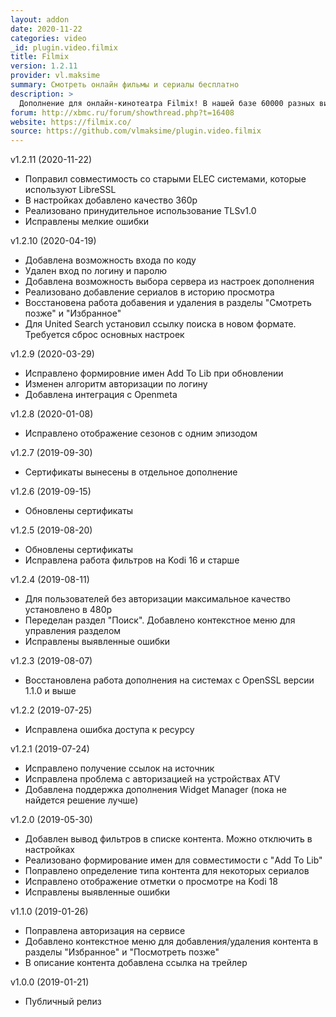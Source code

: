 ```yaml
---
layout: addon
date: 2020-11-22
categories: video
_id: plugin.video.filmix
title: Filmix
version: 1.2.11
provider: vl.maksime
summary: Смотреть онлайн фильмы и сериалы бесплатно
description: >
  Дополнение для онлайн-кинотеатра Filmix! В нашей базе 60000 разных видео, каждый из которых доступен вашему просмотру бесплатно и в отличном качестве. Выбирайте по вкусу и по настроению.
forum: http://xbmc.ru/forum/showthread.php?t=16408
website: https://filmix.co/ 
source: https://github.com/vlmaksime/plugin.video.filmix
---
```

v1.2.11 (2020-11-22)
- Поправил совместимость со старыми ELEC системами, которые используют LibreSSL
- В настройках добавлено качество 360p
- Реализовано принудительное использование TLSv1.0
- Исправлены мелкие ошибки

v1.2.10 (2020-04-19)
- Добавлена возможность входа по коду
- Удален вход по логину и паролю
- Добавлена возможность выбора сервера из настроек дополнения
- Реализовано добавление сериалов в историю просмотра
- Восстановена работа добавения и удаления в разделы "Смотреть позже" и "Избранное"
- Для United Search установил ссылку поиска в новом формате. Требуется сброс основных настроек

v1.2.9 (2020-03-29)
- Исправлено формировние имен Add To Lib при обновлении
- Изменен алгоритм авторизации по логину
- Добавлена интеграция с Openmeta

v1.2.8 (2020-01-08)
- Исправлено отображение сезонов с одним эпизодом

v1.2.7 (2019-09-30)
- Сертификаты вынесены в отдельное дополнение

v1.2.6 (2019-09-15)
- Обновлены сертификаты

v1.2.5 (2019-08-20)
- Обновлены сертификаты
- Исправлена работа фильтров на Kodi 16 и старше

v1.2.4 (2019-08-11)
- Для пользователей без авторизации максимальное качество установлено в 480p
- Переделан раздел "Поиск". Добавлено контекстное меню для управления разделом
- Исправлены выявленные ошибки

v1.2.3 (2019-08-07)
- Восстановлена работа дополнения на системах с OpenSSL версии 1.1.0 и выше

v1.2.2 (2019-07-25)
- Исправлена ошибка доступа к ресурсу

v1.2.1 (2019-07-24)
- Исправлено получение ссылок на источник
- Исправлена проблема с авторизацией на устройствах ATV
- Добавлена поддержка дополнения Widget Manager (пока не найдется решение лучше)

v1.2.0 (2019-05-30)
- Добавлен вывод фильтров в списке контента. Можно отключить в настройках
- Реализовано формирование имен для совместимости с "Add To Lib"
- Поправлено определение типа контента для некоторых сериалов
- Исправлено отображение отметки о просмотре на Kodi 18
- Исправлены выявленные ошибки

v1.1.0 (2019-01-26)
- Поправлена авторизация на сервисе
- Добавлено контекстное меню для добавления/удаления контента в разделы "Избранное" и "Посмотреть позже"
- В описание контента добавлена ссылка на трейлер

v1.0.0 (2019-01-21)
- Публичный релиз